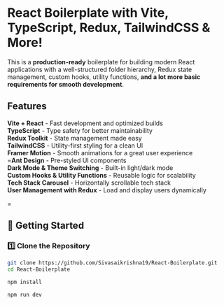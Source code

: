 # React Boilerplate with Vite, TypeScript, Redux, TailwindCSS & More! 

This is a **production-ready** boilerplate for building modern React applications with a well-structured folder hierarchy, Redux state management, custom hooks, utility functions, **and a lot more basic requirements for smooth development**.


## Features
**Vite + React** - Fast development and optimized builds  
**TypeScript** - Type safety for better maintainability  
**Redux Toolkit** - State management made easy  
**TailwindCSS** - Utility-first styling for a clean UI  
**Framer Motion** - Smooth animations for a great user experience  
=**Ant Design** - Pre-styled UI components  
**Dark Mode & Theme Switching** - Built-in light/dark mode  
**Custom Hooks & Utility Functions** - Reusable logic for scalability  
**Tech Stack Carousel** - Horizontally scrollable tech stack  
**User Management with Redux** - Load and display users dynamically  

=

## 🚀 Getting Started
### 1️⃣ Clone the Repository
```sh
git clone https://github.com/Sivasaikrishna19/React-Boilerplate.git
cd React-Boilerplate

npm install

npm run dev
